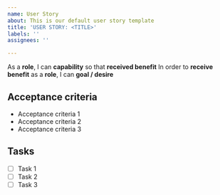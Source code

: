 ```yaml
---
name: User Story
about: This is our default user story template
title: 'USER STORY: <TITLE>'
labels: ''
assignees: ''

---
```


As a **role**, I can **capability** so that **received benefit**
In order to **receive benefit** as a **role**, I can **goal / desire**

## Acceptance criteria
* Acceptance criteria 1
* Acceptance criteria 2
* Acceptance criteria 3

## Tasks
- [ ] Task 1
- [ ] Task 2
- [ ] Task 3

